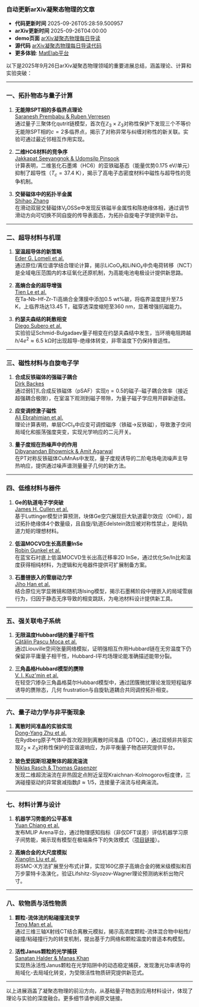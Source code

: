 ### 自动更新arXiv凝聚态物理的文章
  - **代码更新时间** 2025-09-26T05:28:59.500957
  - **arXiv更新时间** 2025-09-26T04:00:00
  - **demo页面** [arXiv凝聚态物理每日导读](https://iopwsy.github.io/arXiv_cond-mat/)
  - **源代码** [arXiv凝聚态物理每日导读代码](https://github.com/iopwsy/arXiv_cond-mat/)
  - **更多体验**: [MatElab平台](https://in.iphy.ac.cn/eln/#/recday)

以下是2025年9月26日arXiv凝聚态物理领域的重要进展总结，涵盖理论、计算和实验突破：

---

### **一、拓扑物态与量子计算**
1. **无能隙SPT相的多临界点理论**  
   [Saranesh Prembabu & Ruben Verresen](https://arXiv.org/abs/2509.20431)  
   通过量子三聚体化qutrit链模型，首次在$\mathbb{Z}_3 \times \mathbb{Z}_3$对称性保护下发现三个不等价无能隙SPT相的$c=2$多临界点，揭示了对称异常与纠缠对称性的新关联。实验可通过最近邻相互作用实现。

2. **二维HC6材料的竞争序**  
   [Jakkapat Seeyangnok & Udomsilp Pinsook](https://arXiv.org/abs/2509.20672)  
   计算表明，二维氢化石墨烯（HC6）的亚铁磁基态（能量优势0.175 eV/单元）抑制了超导性（$T_c=37.4$ K），揭示了高电子态密度材料中磁性与超导性的竞争机制。

3. **交替磁体中的拓扑半金属**  
   [Shihao Zhang](https://arXiv.org/abs/2509.20687)  
   在滑动双层交替磁体V₂OSSe中发现反铁磁半金属性和陈绝缘体相，通过调节滑动方向可切换不同自旋的传导表面态，为拓扑自旋电子学提供新平台。

---

### **二、超导材料与机理**
1. **室温超导体的新策略**  
   [Eder G. Lomeli et al.](https://arXiv.org/abs/2509.20622)  
   通过原位/离位谱学结合理论计算，揭示LiCoO₂和LiNiO₂中负电荷转移（NCT）是全域电压范围内的本征氧化还原机制，为高能电池电极设计提供新思路。

2. **高熵合金的超导增强**  
   [Tien Le et al.](https://arXiv.org/abs/2509.20650)  
   在Ta-Nb-Hf-Zr-Ti高熵合金薄膜中添加0.5 wt%碳，将临界温度提升至7.5 K，上临界场达13.45 T，磁穿透深度缩短至360 nm，显著增强抗磁能力。

3. **约瑟夫森结的耗散相变**  
   [Diego Subero et al.](https://arXiv.org/abs/2509.20480)  
   实验验证Schmid-Bulgadaev量子相变在约瑟夫森结中发生，当环境电阻跨越$h/4e^2 \approx 6.5$ kΩ时出现超导-绝缘体转变，非零温度下仍保持普适性。

---

### **三、磁性材料与自旋电子学**
1. **合成反铁磁体的强磁子耦合**  
   [Dirk Backes](https://arXiv.org/abs/2509.20487)  
   通过弱钉扎合成反铁磁体（pSAF）实现$\eta=0.5$的磁子-磁子耦合效率（接近超强耦合极限），在室温下观测到磁子带隙，为量子磁子学应用开辟新途径。

2. **应变调控激子磁性**  
   [Ali Ebrahimian et al.](https://ArXiv.org/abs/2509.20761)  
   理论计算表明，单层CrCl₃中应变可调控磁序（铁磁→反铁磁），导致激子空间局域化和振荡强度突变，实现光学响应的二元开关。

3. **量子度规在热噪声中的作用**  
   [Dibyanandan Bhowmick & Amit Agarwal](https://ArXiv.org/abs/2509.20647)  
   在PT对称反铁磁体CuMnAs中发现，量子度规诱导的二阶电场电流噪声主导热响应，提供通过噪声谱测量量子几何的新方法。

---

### **四、低维材料与器件**
1. **Ge的轨道电子学突破**  
   [James H. Cullen et al.](https://ArXiv.org/abs/2509.20436)  
   基于Luttinger模型计算预测，块体Ge空穴展现巨大轨道霍尔效应（OHE），超过拓扑绝缘体4个数量级，且自旋/轨道Edelstein效应被对称性禁止，是纯轨道力矩的理想材料。

2. **低温MOCVD生长高质量InSe**  
   [Robin Gunkel et al.](https://ArXiv.org/abs/2509.21082)  
   在蓝宝石衬底上低温MOCVD生长出高迁移率2D InSe，通过优化Se/In比和温度获得相纯材料，为逻辑和光电器件提供可扩展制备方案。

3. **石墨锂嵌入的雪崩动力学**  
   [Jiho Han et al.](https://ArXiv.org/abs/2509.21047)  
   结合原位光学显微镜和随机场Ising模型，揭示石墨稀阶段中锂嵌入的局域雪崩行为，归因于静态无序导致的相变跳跃，为电池材料设计提供新工具。

---

### **五、强关联电子系统**
1. **无限温度Hubbard链的量子相干性**  
   [Cătălin Pașcu Moca et al.](https://ArXiv.org/abs/2509.20498)  
   通过Liouville空间张量网络模拟，证明强相互作用Hubbard链在无穷温度下仍保留非平庸量子相干性，Hubbard-I平均场理论能准确描述能带分裂。

2. **三角晶格Hubbard模型的赝隙**  
   [V. I. Kuz'min et al.](https://ArXiv.org/abs/2509.09586)  
   在轻空穴掺杂三角晶格莫尔Hubbard模型中，通过团簇微扰理论发现短程磁序诱导的赝隙态，几何 frustration与自旋轨道耦合共同调控拓扑相变。

---

### **六、量子动力学与非平衡现象**
1. **离散时间准晶的实验实现**  
   [Dong-Yang Zhu et al.](https://ArXiv.org/abs/2509.21248)  
   在Rydberg原子气体中首次观测到离散时间准晶（DTQC），通过双频非共驱实现$\mathbb{Z}_2 \times \mathbb{Z}_3$对称性保护的亚谐波响应，为非平衡量子物态研究提供平台。

2. **玻色爱因斯坦凝聚体的超流湍流**  
   [Niklas Rasch & Thomas Gasenzer](https://ArXiv.org/abs/2509.21285)  
   发现二维超流湍流在非热固定点附近呈现Kraichnan-Kolmogorov标度律，三涡碰撞驱动的异常衰减指数$\beta \approx 1/5$，连接量子湍流与经典湍流。

---

### **七、材料计算与设计**
1. **机器学习势能的公平基准**  
   [Yuan Chiang et al.](https://ArXiv.org/abs/2509.20630)  
   发布MLIP Arena平台，通过物理感知指标（非仅DFT误差）评估机器学习原子间势能，揭示现有模型在极端条件下的失效模式（[项目链接](https://github.com/atomind-ai/mlip-arena)）。

2. **高熵合金的大尺度模拟**  
   [Xianglin Liu et al.](https://ArXiv.org/abs/2509.20949)  
   将SMC-X方法扩展至分布式计算，实现160亿原子高熵合金的微米级模拟和百万步蒙特卡洛演化，验证Lifshitz-Slyozov-Wagner理论预测纳米析出物尺寸。

---

### **八、软物质与活性物质**
1. **颗粒-流体流的粘碰撞流变学**  
   [Teng Man et al.](https://ArXiv.org/abs/2509.20700)  
   通过三维三轴X射线CT结合离散元模拟，揭示高浓度颗粒-流体混合物中粘性/碰撞/粘碰撞行为的转变机制，提出基于力网络和颗粒温度的普适本构模型。

2. **活性Janus颗粒的光学捕获**  
   [Sanatan Halder & Manas Khan](https://ArXiv.org/abs/2509.21088)  
   实现热泳活性Janus颗粒在光学陷阱中的动态稳定捕获，发现激光功率诱导的局域化-去局域化转变，为受限活性物质研究提供新范式。

---

以上进展涵盖了凝聚态物理的前沿方向，从基础量子物态到应用材料设计，体现了理论与实验的深度融合。更多细节请参阅原文链接。